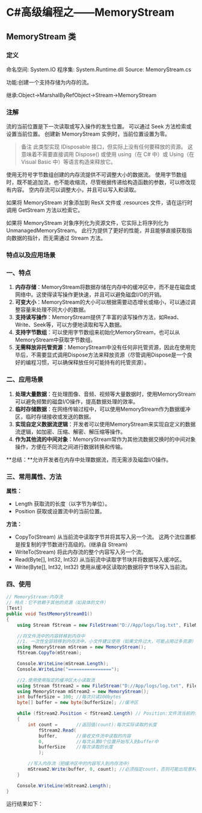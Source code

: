 # C#高级编程之——MemoryStream

## MemoryStream 类

### 定义

命名空间:
System.IO
程序集:
System.Runtime.dll
Source:
MemoryStream.cs

功能:创建一个支持存储为内存的流。

继承:Object->MarshalByRefObject->Stream->MemoryStream

### 注解

流的当前位置是下一次读取或写入操作的发生位置。 可以通过 Seek 方法检索或设置当前位置。 创建新 MemoryStream 实例时，当前位置设置为零。

> 备注
  此类型实现 IDisposable 接口，但实际上没有任何要释放的资源。 这意味着不需要直接调用 Dispose() 或使用 using（在 C# 中）或 Using（在 Visual Basic 中）等语言构造来释放它。

使用无符号字节数组创建的内存流提供不可调整大小的数据流。 使用字节数组时，既不能追加流，也不能收缩流，尽管根据传递给构造函数的参数，可以修改现有内容。 空内存流可以调整大小，并且可以写入和读取。

如果将 MemoryStream 对象添加到 ResX 文件或 .resources 文件，请在运行时调用 GetStream 方法以检索它。

如果将 MemoryStream 对象序列化为资源文件，它实际上将序列化为 UnmanagedMemoryStream。 此行为提供了更好的性能，并且能够直接获取指向数据的指针，而无需通过 Stream 方法。

### 特点以及应用场景

### 一、特点

1. **内存存储**：MemoryStream将数据存储在内存中的缓冲区中，而不是在磁盘或网络中。这使得读写操作更快速，并且可以避免磁盘I/O的开销。
2. **可变大小**：MemoryStream的大小可以根据需要动态增长或缩小，可以通过调整容量来处理不同大小的数据。
3. **支持读写操作**：MemoryStream提供了丰富的读写操作方法，如Read、Write、Seek等，可以方便地读取和写入数据。
4. **支持字节数组**：可以使用字节数组来初始化MemoryStream，也可以从MemoryStream中获取字节数组。
5. **无需释放非托管资源**：MemoryStream中没有任何非托管资源，因此在使用完毕后，不需要显式调用Dispose方法来释放资源（尽管调用Dispose是一个良好的编程习惯，可以确保释放任何可能持有的托管资源）。

### 二、应用场景

1. **处理大量数据**：在处理图像、音频、视频等大量数据时，使用MemoryStream可以避免频繁的磁盘I/O操作，提高数据处理的效率。
2. **临时存储数据**：在网络传输过程中，可以使用MemoryStream作为数据缓冲区，临时存储接收或发送的数据。
3. **实现自定义数据流逻辑**：开发者可以使用MemoryStream来实现自定义的数据流逻辑，如加密、压缩、解密、解压缩等操作。
4. **作为其他流的中间对象**：MemoryStream常作为其他流数据交换时的中间对象操作，方便在不同流之间进行数据转换和传输。

**总结：**允许开发者在内存中处理数据流，而无需涉及磁盘I/O操作。

### 三、常用属性、方法

**属性：**

- Length
  获取流的长度（以字节为单位）。
- Position
  获取或设置流中的当前位置。

**方法：**

- CopyTo(Stream)
  从当前流中读取字节并将其写入另一个流。 这两个流位置都是按复制的字节数进行高级的。(继承自 Stream)
- WriteTo(Stream)
  将此内存流的整个内容写入另一个流。
- Read(Byte[], Int32, Int32)
  从当前流中读取字节块并将数据写入缓冲区。
- Write(Byte[], Int32, Int32)
  使用从缓冲区读取的数据将字节块写入当前流。

### 四、使用

```csharp
// MemoryStream:内存流
// 特点：它不依赖于其他的资源（如具体的文件）
[Test]
public void TestMemoryStream01()
{
    using Stream fStream = new FileStream("D://App/logs/log.txt", FileMode.Open, FileAccess.Read);

    //将文件流中的内容转移到内存中
    //1. 一次性全部转移到内存流中，小文件建议使用（如果文件过大，可能占用过多资源）
    using MemoryStream mStream = new MemoryStream();
    fStream.CopyTo(mStream);

    Console.WriteLine(mStream.Length);
    Console.WriteLine("================");

    //2.使用使用指定的缓冲区大小读取流
    using Stream fStream2 = new FileStream("D://App/logs/log.txt", FileMode.Open, FileAccess.Read);
    using MemoryStream mStream2 = new MemoryStream();
    int bufferSize = 100; //每次只读100bytes
    byte[] buffer = new byte[bufferSize]; //缓冲区

    while (fStream2.Position < fStream2.Length) // Position:文件流当前的位置
    {
        int count =       //返回值(count):每次实际读取的长度 
            fStream2.Read(
            buffer,       //接收文件流中读取的内容
            0,            //每次从第0个位置开始写入到buffer中
            bufferSize    //每次读取的长度
            );

        //写入内存流（把缓冲区中的内容写入到内存流中）
        mStream2.Write(buffer, 0, count); //必须指定count，否则可能出现意料之外的错误
    }

    Console.WriteLine(mStream2.Length);
}
```

运行结果如下：

